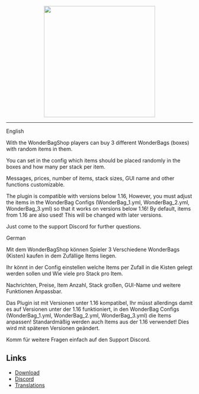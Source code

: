 <p align="center">
    <img src="https://i.imgur.com/2MzR3fR.png" width="300">
</p>

---

English

With the WonderBagShop players can buy 3 different WonderBags (boxes) with random items in them.


You can set in the config which items should be placed randomly in the boxes and how many per stack per item.


Messages, prices, number of items, stack sizes, GUI name and other functions customizable.


The plugin is compatible with versions below 1.16, 
However, you must adjust the items in the WonderBag Configs (WonderBag_1.yml, WonderBag_2.yml, WonderBag_3.yml) so that it works on versions below 1.16!
By default, items from 1.16 are also used!
This will be changed with later versions.


Just come to the support Discord for further questions.


German

Mit dem WonderBagShop können Spieler 3 Verschiedene WonderBags (Kisten) kaufen in dem Zufällige Items liegen.


Ihr könnt in der Config einstellen welche Items per Zufall in die Kisten gelegt werden sollen und Wie viele pro Stack pro Item.


Nachrichten, Preise, Item Anzahl, Stack großen, GUI-Name und weitere Funktionen Anpassbar.


Das Plugin ist mit Versionen unter 1.16 kompatibel, 
Ihr müsst allerdings damit es auf Versionen unter der 1.16 funktioniert, in den WonderBag Configs (WonderBag_1.yml, WonderBag_2.yml, WonderBag_3.yml) die Items anpassen!
Standardmäßig werden auch Items aus der 1.16 verwendet!
Dies wird mit späteren Versionen geändert.

Komm für weitere Fragen einfach auf den Support Discord.

## Links
* [Download]()
* [Discord](https://discord.gg/vRyXFFterJ)
* [Translations](https://github.com/JaTiTV/WonderBagShop-privat-/tree/master/Languages)
